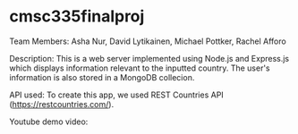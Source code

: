 # cmsc335finalproj

Team Members: Asha Nur, David Lytikainen, Michael Pottker, Rachel Afforo

Description: This is a web server implemented using Node.js and Express.js which displays information relevant to the inputted country. The user's information is also stored in a MongoDB collecion.

API used: To create this app, we used REST Countries API (https://restcountries.com/).

Youtube demo video:

